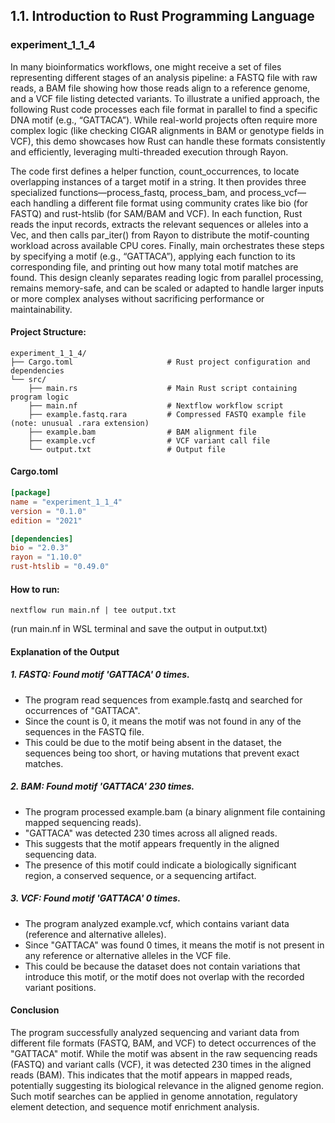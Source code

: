 ## 1.1. Introduction to Rust Programming Language

### experiment_1_1_4

In many bioinformatics workflows, one might receive a set of files representing different stages of an analysis pipeline: a FASTQ file with raw reads, a BAM file showing how those reads align to a reference genome, and a VCF file listing detected variants. To illustrate a unified approach, the following Rust code processes each file format in parallel to find a specific DNA motif (e.g., “GATTACA”). While real-world projects often require more complex logic (like checking CIGAR alignments in BAM or genotype fields in VCF), this demo showcases how Rust can handle these formats consistently and efficiently, leveraging multi-threaded execution through Rayon.

The code first defines a helper function, count_occurrences, to locate overlapping instances of a target motif in a string. It then provides three specialized functions—process_fastq, process_bam, and process_vcf—each handling a different file format using community crates like bio (for FASTQ) and rust-htslib (for SAM/BAM and VCF). In each function, Rust reads the input records, extracts the relevant sequences or alleles into a Vec<String>, and then calls par_iter() from Rayon to distribute the motif-counting workload across available CPU cores. Finally, main orchestrates these steps by specifying a motif (e.g., “GATTACA”), applying each function to its corresponding file, and printing out how many total motif matches are found. This design cleanly separates reading logic from parallel processing, remains memory-safe, and can be scaled or adapted to handle larger inputs or more complex analyses without sacrificing performance or maintainability.

#### Project Structure:

```plaintext
experiment_1_1_4/
├── Cargo.toml                     # Rust project configuration and dependencies
└── src/
    ├── main.rs                    # Main Rust script containing program logic
    ├── main.nf                    # Nextflow workflow script
    ├── example.fastq.rara         # Compressed FASTQ example file (note: unusual .rara extension)
    ├── example.bam                # BAM alignment file
    ├── example.vcf                # VCF variant call file
    └── output.txt                 # Output file
```

#### Cargo.toml

```toml
[package]
name = "experiment_1_1_4"
version = "0.1.0"
edition = "2021"

[dependencies]
bio = "2.0.3"
rayon = "1.10.0"
rust-htslib = "0.49.0"
```

#### How to run:

```nextflow
nextflow run main.nf | tee output.txt
```

(run main.nf in WSL terminal and save the output in output.txt)


#### Explanation of the Output

##### 1. FASTQ: Found motif 'GATTACA' 0 times.

* The program read sequences from example.fastq and searched for occurrences of "GATTACA".
* Since the count is 0, it means the motif was not found in any of the sequences in the FASTQ file.
* This could be due to the motif being absent in the dataset, the sequences being too short, or having mutations that prevent exact matches.

##### 2. BAM: Found motif 'GATTACA' 230 times.

* The program processed example.bam (a binary alignment file containing mapped sequencing reads).
* "GATTACA" was detected 230 times across all aligned reads.
* This suggests that the motif appears frequently in the aligned sequencing data.
* The presence of this motif could indicate a biologically significant region, a conserved sequence, or a sequencing artifact.

##### 3. VCF: Found motif 'GATTACA' 0 times.

* The program analyzed example.vcf, which contains variant data (reference and alternative alleles).
* Since "GATTACA" was found 0 times, it means the motif is not present in any reference or alternative alleles in the VCF file.
* This could be because the dataset does not contain variations that introduce this motif, or the motif does not overlap with the recorded variant positions.

#### Conclusion
The program successfully analyzed sequencing and variant data from different file formats (FASTQ, BAM, and VCF) to detect occurrences of the "GATTACA" motif. While the motif was absent in the raw sequencing reads (FASTQ) and variant calls (VCF), it was detected 230 times in the aligned reads (BAM). This indicates that the motif appears in mapped reads, potentially suggesting its biological relevance in the aligned genome region. Such motif searches can be applied in genome annotation, regulatory element detection, and sequence motif enrichment analysis.


















